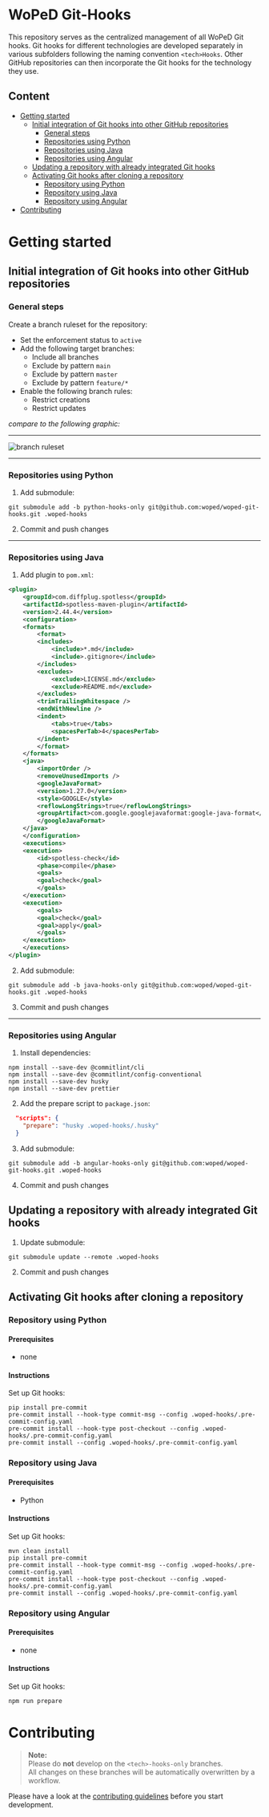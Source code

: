# WoPeD Git-Hooks

This repository serves as the centralized management of all WoPeD Git hooks. Git hooks for different technologies are developed separately in various subfolders following the naming convention `<tech>Hooks`. Other GitHub repositories can then incorporate the Git hooks for the technology they use.

## Content

- [Getting started](#getting-started)
  - [Initial integration of Git hooks into other GitHub repositories](#initial-integration-of-git-hooks-into-other-github-repositories)
    - [General steps](#general-steps)
    - [Repositories using Python](#repositories-using-python)
    - [Repositories using Java](#repositories-using-java)
    - [Repositories using Angular](#repositories-using-angular)
  - [Updating a repository with already integrated Git hooks](#updating-a-repository-with-already-integrated-git-hooks)
  - [Activating Git hooks after cloning a repository](#activating-git-hooks-after-cloning-a-repository)
    - [Repository using Python](#repository-using-python)
    - [Repository using Java](#repository-using-java)
    - [Repository using Angular](#repository-using-angular)
- [Contributing](#contributing)

# Getting started

## Initial integration of Git hooks into other GitHub repositories

### General steps

Create a branch ruleset for the repository:

- Set the enforcement status to `active`
- Add the following target branches:
  - Include all branches
  - Exclude by pattern `main`
  - Exclude by pattern `master`
  - Exclude by pattern `feature/*`
- Enable the following branch rules:
  - Restrict creations
  - Restrict updates

*compare to the following graphic:*

---

![branch ruleset](assets/branch-ruleset.png)

---

### Repositories using Python

1. Add submodule:

``` shell
git submodule add -b python-hooks-only git@github.com:woped/woped-git-hooks.git .woped-hooks
```

2. Commit and push changes

---

### Repositories using Java

1. Add plugin to `pom.xml`:

``` xml
<plugin>
    <groupId>com.diffplug.spotless</groupId>
    <artifactId>spotless-maven-plugin</artifactId>
    <version>2.44.4</version>
    <configuration>
    <formats>
        <format>
        <includes>
            <include>*.md</include>
            <include>.gitignore</include>
        </includes>
        <excludes>
            <exclude>LICENSE.md</exclude>
            <exclude>README.md</exclude>
        </excludes>
        <trimTrailingWhitespace />
        <endWithNewline />
        <indent>
            <tabs>true</tabs>
            <spacesPerTab>4</spacesPerTab>
        </indent>
        </format>
    </formats>
    <java>
        <importOrder />
        <removeUnusedImports />
        <googleJavaFormat>
        <version>1.27.0</version>
        <style>GOOGLE</style>
        <reflowLongStrings>true</reflowLongStrings>
        <groupArtifact>com.google.googlejavaformat:google-java-format</groupArtifact>
        </googleJavaFormat>
    </java>
    </configuration>
    <executions>
    <execution>
        <id>spotless-check</id>
        <phase>compile</phase>
        <goals>
        <goal>check</goal>
        </goals>
    </execution>
    <execution>
        <goals>
        <goal>check</goal>
        <goal>apply</goal>
        </goals>
    </execution>
    </executions>
</plugin>
```

2. Add submodule:

``` shell
git submodule add -b java-hooks-only git@github.com:woped/woped-git-hooks.git .woped-hooks
```

3. Commit and push changes

---

### Repositories using Angular

1. Install dependencies:

``` shell
npm install --save-dev @commitlint/cli
npm install --save-dev @commitlint/config-conventional
npm install --save-dev husky
npm install --save-dev prettier
```

2. Add the prepare script to `package.json`:

``` json
  "scripts": {
    "prepare": "husky .woped-hooks/.husky"
  }
```

3. Add submodule:

``` shell
git submodule add -b angular-hooks-only git@github.com:woped/woped-git-hooks.git .woped-hooks
```

4. Commit and push changes

## Updating a repository with already integrated Git hooks

1. Update submodule:

``` shell
git submodule update --remote .woped-hooks
```

2. Commit and push changes

## Activating Git hooks after cloning a repository

### Repository using Python

#### Prerequisites

- none

#### Instructions

Set up Git hooks:

``` shell
pip install pre-commit
pre-commit install --hook-type commit-msg --config .woped-hooks/.pre-commit-config.yaml
pre-commit install --hook-type post-checkout --config .woped-hooks/.pre-commit-config.yaml
pre-commit install --config .woped-hooks/.pre-commit-config.yaml
```

### Repository using Java

#### Prerequisites

- Python

#### Instructions

Set up Git hooks:

``` shell
mvn clean install
pip install pre-commit
pre-commit install --hook-type commit-msg --config .woped-hooks/.pre-commit-config.yaml
pre-commit install --hook-type post-checkout --config .woped-hooks/.pre-commit-config.yaml
pre-commit install --config .woped-hooks/.pre-commit-config.yaml
```

### Repository using Angular

#### Prerequisites

- none

#### Instructions

Set up Git hooks:

``` shell
npm run prepare
```

# Contributing

> **Note:**  
> Please do **not** develop on the `<tech>-hooks-only` branches.  
> All changes on these branches will be automatically overwritten by a workflow.

Please have a look at the [contributing guidelines](.github/CONTRIBUTING.md) before you start development.
